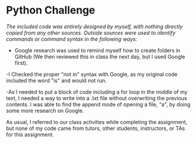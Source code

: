 # Python Challenge 
*The included code was entirely designed by myself, with nothing directly copied from any other sources. Outside sources were used to identify commands or command syntax in the following ways:* 

- Google research was used to remind myself how to create folders in GitHub (We then reviewed this in class the next day, but I used Google first). 
  
-I Checked the proper "not in" syntax with Google, as my original code included the word "is" and would not run. 

-As I needed to put a block of code including a for loop in the middle of my text, I needed a way to write into a .txt file without overwriting the previous contents. I was able to find the append mode of opening a file, "a", by doing some more research on Google. 

As usual, I referred to our class activities while completing the assignment, but none of my code came from tutors, other students, instructors, or TAs for this assignment.
